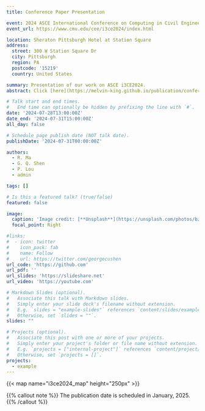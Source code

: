 ```yaml
---
title: Conference Paper Presentation

event: 2024 ASCE International Conference on Computing in Civil Engineering
event_url: https://www.cmu.edu/cee/i3ce2024/index.html

location: Sheraton Pittsburgh Hotel at Station Square
address:
  street: 300 W Station Square Dr
  city: Pittsburgh
  region: PA
  postcode: '15219'
  country: United States

summary: Presentation of our work on ASCE i3CE2024.
abstract: Click [here](https://melvin-king.github.io/publication/conference-paper/) to see.

# Talk start and end times.
#   End time can optionally be hidden by prefixing the line with `#`.
date: '2024-07-28T13:00:00Z'
date_end: '2024-07-31T15:00:00Z'
all_day: false

# Schedule page publish date (NOT talk date).
publishDate: '2024-07-31T00:00:00Z'

authors:
  - R. Ma
  - G. Q. Shen
  - P. Lou
  - admin

tags: []

# Is this a featured talk? (true/false)
featured: false

image:
  caption: 'Image credit: [**Unsplash**](https://unsplash.com/photos/bzdhc5b3Bxs)'
  focal_point: Right

#links:
#  - icon: twitter
#    icon_pack: fab
#    name: Follow
#    url: https://twitter.com/georgecushen
url_code: 'https://github.com'
url_pdf: ''
url_slides: 'https://slideshare.net'
url_video: 'https://youtube.com'

# Markdown Slides (optional).
#   Associate this talk with Markdown slides.
#   Simply enter your slide deck's filename without extension.
#   E.g. `slides = "example-slides"` references `content/slides/example-slides.md`.
#   Otherwise, set `slides = ""`.
slides: ""

# Projects (optional).
#   Associate this post with one or more of your projects.
#   Simply enter your project's folder or file name without extension.
#   E.g. `projects = ["internal-project"]` references `content/project/deep-learning/index.md`.
#   Otherwise, set `projects = []`.
projects:
  - example
---
```


{{< map name="i3ce2024_map" height="250px" >}}

{{% callout note %}}
The publication date is scheduled in January, 2025.
{{% /callout %}}